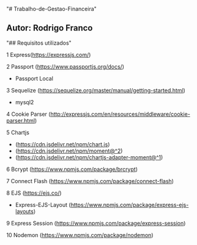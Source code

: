 "# Trabalho-de-Gestao-Financeira" 


## Autor: Rodrigo Franco


"## Requisitos utilizados"


1 Express(https://expressjs.com/)



2 Passport (https://www.passportjs.org/docs/)
   - Passport Local



3 Sequelize (https://sequelize.org/master/manual/getting-started.html)
   - mysql2 



4 Cookie Parser (http://expressjs.com/en/resources/middleware/cookie-parser.html)



5 Chartjs 
   - (https://cdn.jsdelivr.net/npm/chart.js)
   - (https://cdn.jsdelivr.net/npm/moment@^2)
   - (https://cdn.jsdelivr.net/npm/chartjs-adapter-moment@^1) 



6 Bcrypt (https://www.npmjs.com/package/brcrypt)



7 Connect Flash (https://www.npmjs.com/package/connect-flash)



8 EJS (https://ejs.co/)
   - Express-EJS-Layout (https://www.npmjs.com/package/express-ejs-layouts)



9 Express Session (https://www.npmjs.com/package/express-session)



10 Nodemon (https://www.npmjs.com/package/nodemon)
